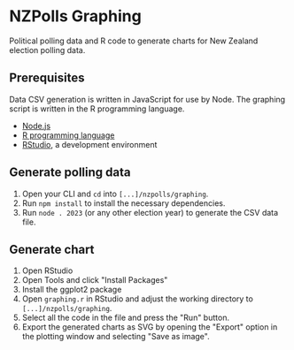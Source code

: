 # NZPolls Graphing
Political polling data and R code to generate charts for New Zealand election polling data.

## Prerequisites
Data CSV generation is written in JavaScript for use by Node.
The graphing script is written in the R programming language.

- [Node.js](https://nodejs.org)
- [R programming language](https://cran.rstudio.com)
- [RStudio](https://www.rstudio.com/products/rstudio/download/), a development environment

## Generate polling data
1. Open your CLI and `cd` into `[...]/nzpolls/graphing`.
2. Run `npm install` to install the necessary dependencies.
3. Run `node . 2023` (or any other election year) to generate the CSV data file.

## Generate chart
1. Open RStudio
2. Open Tools and click "Install Packages"
3. Install the ggplot2 package
4. Open `graphing.r` in RStudio and adjust the working directory to `[...]/nzpolls/graphing`.
5. Select all the code in the file and press the "Run" button.
6. Export the generated charts as SVG by opening the "Export" option in the plotting window and selecting "Save as image".
